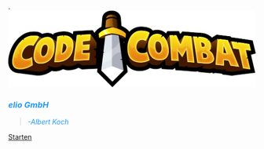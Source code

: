. ![Alt text](CodeCombat-Logo.png) 
### <span style="color: #2498FF">***elio GmbH***




><span style="color: #2498FF ">*-Albert Koch*


[Starten](#code⚔%ef%b8%8fcombat)



